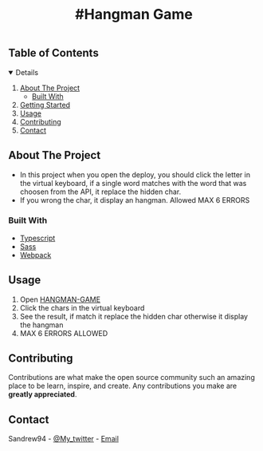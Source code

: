 <br />
<p align="center">

  <h1 align="center">#Hangman Game</h1>

<!-- TABLE OF CONTENTS -->
<summary>
<h2 style="display: inline-block">Table of Contents</h2></summary>
<details open="open">  
  <ol>
    <li>
      <a href="#about-the-project">About The Project</a>
      <ul>
        <li><a href="#built-with">Built With</a></li>
      </ul>
    </li>
    <li>
      <a href="#getting-started">Getting Started</a>
      <ul>
        </ul>
    </li>
    <li><a href="#usage">Usage</a></li>
    <li><a href="#contributing">Contributing</a></li>
    <li><a href="#contact">Contact</a></li>
  </ol>
</details>

<!-- ABOUT THE PROJECT -->

## About The Project

- In this project when you open the deploy, you should click the letter in the virtual keyboard, if a single word matches with the word that was choosen from the API, it replace the hidden char.
- If you wrong the char, it display an hangman. Allowed MAX 6 ERRORS

### Built With

- [Typescript](https://www.typescriptlang.org/)
- [Sass](https://sass-lang.com/)
- [Webpack](https://webpack.js.org/)

## Usage

1. Open [HANGMAN-GAME](https://hangman-game-td.netlify.app/)
2. Click the chars in the virtual keyboard
3. See the result, if match it replace the hidden char otherwise it display the hangman
4. MAX 6 ERRORS ALLOWED

<!-- CONTRIBUTING -->

## Contributing

Contributions are what make the open source community such an amazing place to be learn, inspire, and create. Any contributions you make are **greatly appreciated**.

<!-- CONTACT -->

## Contact

Sandrew94 - [@My_twitter](https://twitter.com/AndreaSanti15) - [Email](santi_andrea@hotmail.it)
